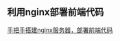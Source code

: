 ## 利用nginx部署前端代码

[手把手搭建nginx服务器，部署前端代码](https://blog.csdn.net/lunahaijiao/article/details/111350949)

